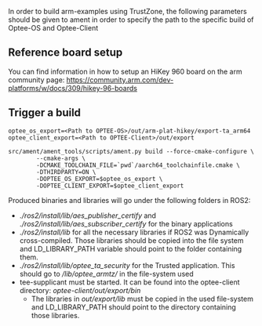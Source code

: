 In order to build arm-examples using TrustZone, the following parameters should be given to ament in order to specify the path to the specific build of Optee-OS and Optee-Client

## Reference board setup
You can find information in how to setup an HiKey 960 board on the arm community page:
https://community.arm.com/dev-platforms/w/docs/309/hikey-96-boards

## Trigger a build

```
optee_os_export=<Path to OPTEE-OS>/out/arm-plat-hikey/export-ta_arm64
optee_client_export=<Path to OPTEE-Client>/out/export

src/ament/ament_tools/scripts/ament.py build --force-cmake-configure \
        --cmake-args \
        -DCMAKE_TOOLCHAIN_FILE=`pwd`/aarch64_toolchainfile.cmake \
        -DTHIRDPARTY=ON \
        -DOPTEE_OS_EXPORT=$optee_os_export \
        -DOPTEE_CLIENT_EXPORT=$optee_client_export
```

Produced binaries and libraries will go under the following folders in ROS2:
- *./ros2/install/lib/aes_publisher_certify* and *./ros2/install/lib/aes_subscriber_certify* for the binary applications
- *./ros2/install/lib* for all the necessary libraries if ROS2 was Dynamically cross-compiled. Those libraries should be copied into the file system and LD_LIBRARY_PATH variable should point to the folder containing them.
- *./ros2/install/lib/optee_ta_security* for the Trusted application. This should go to */lib/optee_armtz/* in the file-system used
- tee-supplicant must be started. It can be found into the optee-client directory: *optee-client/out/export/bin*
	- The libraries in *out/export/lib* must be copied in the used file-system and LD_LIBRARY_PATH should point to the directory containing those libraries.